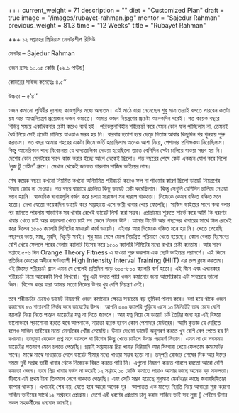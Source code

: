 +++
current_weight = 71
description = ""
diet = "Customized Plan"
draft = true
image = "/images/rubayet-rahman.jpg"
mentor = "Sajedur Rahman"
previous_weight = 81.3
time = "12 Weeks"
title = "Rubayet Rahman"

+++
১২ সপ্তাহের প্রিমিয়াম মেনটরশীপ রিভিউ

মেনটর – Sajedur Rahman

ওজন হ্রাসঃ ১০.০৫ কেজি (২২.১ পাউন্ড)

কোমরের সাইজ কমেছেঃ ৪.৫’’

উচ্চতা – ৫’৪’’

ওজন কমানো পৃথিবীর দুঃসাধ্য কাজগুলির মধ্যে অন্যতম। এই মাঠে যারা নেমেছেন শুধু মাত্র তারাই বলতে পারবেন কতটা শ্রম আর আত্মনিয়ন্ত্রণ প্রয়োজন ওজন কমাতে। আমার ওজন নিয়ন্ত্রণের প্রচেষ্টা অনেকদিন ধরেই। গত কয়েক বছরে বিভিন্ন সময়ে একাধিকবার চেষ্টা করেও ব্যর্থ হই। পরিকল্পনাবিহীন শরীরচর্চা করে যেমন কোন ফল পাচ্ছিলাম না, তেমনই ধৈর্য নিয়ে সেই প্রচেষ্টা চালিয়ে যাওয়াও সম্ভব হয় নি। বারবার হতাশ হয়ে ছেড়ে দিতাম আবার কিছুদিন পর পুনরায় শুরু করতাম। গত বছর আমার শহরের একটা জিমে ভর্তি হয়েছিলাম অনেক আশা নিয়ে, পেশাদার প্রশিক্ষকও নিয়েছিলাম। কিন্তু আমেরিকান খাদ্য বিবেচনায় যে খাদ্যতালিকা দেওয়া হয়েছিলো তাতে বেশিদিন সেটা চালিয়ে যাওয়া সম্ভব হয় নি। দেশের কোন মেনটরের সাথে কাজ করার ইচ্ছে আগে থেকেই ছিলো। গত বছরের শেষে কেউ একজন যোগ করে দিলো ‘লুজ টু গেইন’ গ্রুপে। সেখান থেকেই জানতে পারলাম সাজিদ ভাইয়ের নাম।

শেষ কয়েক বছরে কখনো নিয়মিত কখনো অনিয়মিত শরীরচর্চা করেও ফল না পাওয়ার কারণ ছিলো ডায়েট নিয়ন্ত্রণের বিষয়ে জোর না দেওয়া। গত বছর বাজারে প্রচলিত কিছু ডায়েট চেষ্টা করেছিলাম। কিন্তু সেগুলি বেশিদিন চালিয়ে নেওয়া সম্ভব হয়নি। স্বাভাবিক খাবারগুলি বর্জন করে চলায় সারাক্ষণ মন খারাপ থাকতো। নিজেকে কেমন বঞ্চিত বঞ্চিত মনে হতো। দেখা যেতো কয়েকদিন ডায়েট করে সপ্তাহান্তে এসে ভারী খাবার খেয়ে ফেলেছি। সাজিদ ভাইয়ের সাথে কথা বলার পর জানতে পারলাম স্বাভাবিক সব খাবার রেখেই ডায়েট লিস্ট করা সম্ভব। প্রোগ্রামের শুরুতে সার্ভে করে আমি কি ধরণের খাবার খেতে চাই আর কয়বেলা খেতে চাই সব জেনে নিলেন উনি। আমার টার্গেট আর পছন্দের খাবারের সাথে মিল রেখেই করে দিলেন ১৫০০ ক্যালরি লিমিটের মডারেট কার্ব ডায়েট। এইবার আর নিজেকে বঞ্চিত মনে হয় নি। খেতে পেরেছি পছন্দের ভাত, মাছ, মুরগি, খিচুড়ি সবই। শুধু মাত্র মেপে মেপে নিয়ন্ত্রিত পরিমাণে খেতে হয়েছে। কোন বেলায় হিসেবের বেশি খেয়ে ফেললে পরের বেলায় ক্যালরি হিসেব করে ১৫০০ ক্যালরি লিমিটের মধ্যে রাখার চেষ্টা করতাম। আর সাথে সপ্তাহে ৫-৬ দিন Orange Theory Fitness এ যাওয়া শুরু করলাম এক ছোট ভাইয়ের পরামর্শে। এই জিমে প্রতিদিন কোচের অধীনে ঘন্টাব্যাপী High Intensity Interval Training (HIIT) এর গ্রুপ ক্লাস করতাম। এই জিমের শরীরচর্চা প্ল্যান এমন যে গেলেই প্রতিদিন গড়ে ৬০০-৮০০ ক্যালরি বার্ণ হতো। এই জিম এবং এখানকার শরীরচর্চা নিয়ে আরেকটা লিখা লিখবো। শুধু এটা বলতে পারি ওজন কমানোর জন্য আমেরিকায় এটা সবচেয়ে ভালো জিম। বিশেষ করে যারা আমার মতো নিজের উপর খুব বেশি নিয়ন্ত্রণ নেই।

তবে শরীরচর্চার চেয়েও ডায়েট নিয়ন্ত্রণই ওজন কমানোর ক্ষেত্রে সবচেয়ে বড় ভূমিকা পালন করে। বলা হয়ে থাকে ওজন কমানোর ৮০ শতাংশই নির্ভর করে ডায়েটের উপর। আপনি ৫০০ ক্যালরি পুড়িয়ে এসে ১০ মিনিটেই তার চেয়ে বেশি ক্যালরি নিয়ে নিতে পারেন ডায়েটের যত্ন না নিতে জানলে। আর যত্ন নিয়ে সে ডায়েট চার্ট তৈরির জন্য হয় এই বিষয়ে ভালোভাবে পড়াশোনা করতে হবে আপনাকে, নয়তো দ্বারস্ত হবেন কোন পেশাদার মেন্টরের। আমি কৃতজ্ঞ যে দেরিতে হলেও সাজিদ ভাইয়ের মতো মেনটরের খোঁজ পেয়েছি। উনার দেওয়া ডায়েট অনুসরণ করতে খুব বেশি বেগ পেতে হয় নি কখনো। তাছাড়া যেকোন প্রশ্ন মনে আসলে বা বিশেষ কিছু খেতে চাইলে উনার পরামর্শ নিতাম। এমন না যে সবসময় ডায়েটের শতভাগ মেনে চলতে পেরেছি। প্রায়ই সপ্তাহান্তে প্রিয় খাবার বিরিয়ানি আর সিংগারা খেয়ে ফেলতাম রুমমেটের সাথে। মাঝে মাঝে দাওয়াতে গেলে ডায়েট সীমার মধ্যে খাওয়া সম্ভব হতো না। তদুপরি রোজার শেষের দিক আর ঈদের সময়ে দুই সপ্তাহ ভারী খাবার থেকে নিজেকে বিরত করতে পারি নি। এগুলো নিয়ন্ত্রণ করতে পারলে হয়তো আরো বেশি কমতো ওজন। তবে প্রিয় খাবার বর্জন না করেই ১২ সপ্তাহে ১০ কেজি কমাতে পারাও আমার কাছে অনেক বড় সফলতা। জীবনে এই প্রথম টানা তিনমাস লেগে থাকতে পেরেছি। এবং সেটি সম্ভব হয়েছে শুধুমাত্র মেনটরের কাছে জবাবদিহিতার ব্যাপার থাকায়। এখানেই শেষ নয়, যেতে হবে আরো অনেক দূর। আপাতত এক মাসের বিরতি নিয়ে আবারো শুরু করবো সাজিদ ভাইয়ের সাথে ১২ সপ্তাহের প্রোগ্রাম। দেশে এই ধরণের প্রোগ্রাম চালু করায় সাজিদ ভাই সহ লুজ টু গেইনে উনার সকল সহকর্মীদের ধন্যবাদ জানাই।